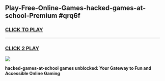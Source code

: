 
## Play-Free-Online-Games-hacked-games-at-school-Premium #qrq6f
<h3>
<a href="https://premium.freeplayer.one?title=hacked-games-at-school&ref=8M">CLICK TO PLAY</a></h3>
<hr>

<h3>
<a href="https://premium.freeplayer.one?title=hacked-games-at-school&ref=8M">CLICK 2 PLAY</a>
  
</h3>

<a href="https://premium.freeplayer.one?title=hacked-games-at-school&ref=8M"><img src="https://clearcache.store/games.png"></a>


**hacked-games-at-school games unblocked: Your Gateway to Fun and Accessible Online Gaming**
